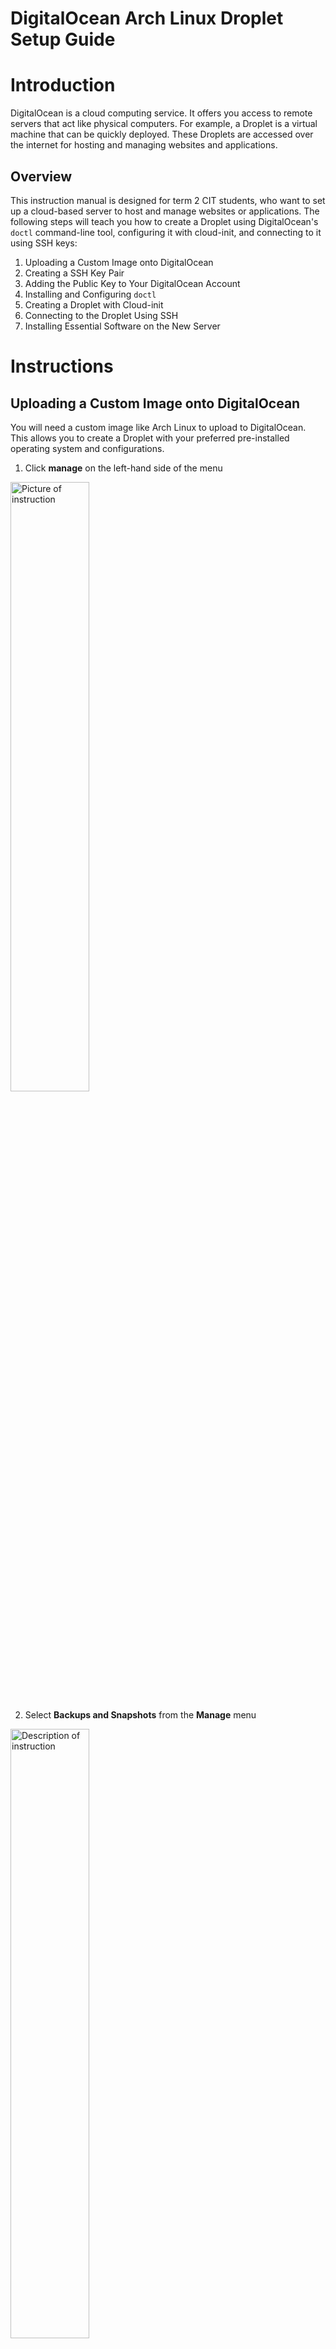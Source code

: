 # DigitalOcean Arch Linux Droplet Setup Guide

# Introduction
DigitalOcean is a cloud computing service. It offers you access to remote servers that act like physical computers. For example, a Droplet is a virtual machine that can be quickly deployed. These Droplets are accessed over the internet for hosting and managing websites and applications.

## Overview
This instruction manual is designed for term 2 CIT students, who want to set up a cloud-based server to host and manage websites or applications. The following steps will teach you how to create a Droplet using DigitalOcean's `doctl` command-line tool, configuring it with cloud-init, and connecting to it using SSH keys:
    
1. Uploading a Custom Image onto DigitalOcean
2. Creating a SSH Key Pair
3. Adding the Public Key to Your DigitalOcean Account
4. Installing and Configuring `doctl`
5. Creating a Droplet with Cloud-init
6. Connecting to the Droplet Using SSH
7. Installing Essential Software on the New Server

# Instructions

## Uploading a Custom Image onto DigitalOcean

You will need a custom image like Arch Linux to upload to DigitalOcean. This allows you to create a Droplet with your preferred pre-installed operating system and configurations.

1. Click **manage** on the left-hand side of the menu 
<img src='Pictures/Click manage on the left-hand side of the menu .jpg' alt='Picture of instruction' style='width: 50%;'>

2. Select **Backups and Snapshots** from the **Manage** menu
<img src="Pictures/Select Backups and Snapshots from the Manage menu.jpg" alt="Description of instruction" style="width: 50%; height: 50%;" />

3. Select **Custom Images**
<img src='Pictures/Select Custom Images.jpg' alt='Picture of instruction' style='width: 50%;'>

4. Select **Upload Image**
<img src='Pictures/Select Upload Image.png' alt='Picture of instruction' style='width: 50%;'>

5. Select **Arch Linux Image** and click **Open**
<img src='Pictures/Select Arch Linux Image and click Open .jpg' alt='Picture of instruction' style='width: 50%;'>

6. Click on **Distribution** and from the drop-down list, select **Arch Linux**
<img src='Pictures/Click on Distribution and from the drop-down list select Arch Linux.jpg' alt='Picture of instruction' style='width: 50%;'>

7. Select your closes region and Click **Upload Image**
<img src='Pictures/Select your closes region and Click Upload Image.jpg' alt='Picture of instruction' style='width: 50%;'>

## Creating a SSH Key Pair
Creating a SSH key pair allows you to securely connect to a remote server. It's more secure than using a password because the keys are much harder to get a hold of. The public key is stored on the server, and the private key stays on your computer, ensuring only you can access the server.

1. Open **Terminal**
2. Type **cd ~**
3. Type **mkdir .ssh**
4. Type **ls** to see if **.ssh directory** exists
<img src='Pictures/Type ls to see if .ssh directory exists.jpg' alt='Picture of instruction' style='width: 50%;'>

5. Type the following command below to create a new **SSH key pair**
<img src='Pictures/Type the following command below to create a new SSH key pair.jpg' alt='Picture of instruction' style='width: 50%;'>

**Note:** Change **your-user-name** to your displayed terminal name beside Users, and change and type **“youremail@email.com”** to your desired email address  


## Adding the Public Key to your DigitalOcean Account

1. Copy and paste the following code below into the terminal to copy SSH key 
<img src='Pictures/Copy and paste the following code below into the terminal to copy SSH key.jpg' alt='Picture of instruction' style='width: 50%;'>

**IMPORTANT:** Change the **“your-user-name"** part of the code to the username of the current user in the terminal.

2. Select **Settings** on the left-hand side of the menu in DigitalOcean
<img src='Pictures/Select Settings on the left-hand side of the menu in DigitalOcean.jpg' alt='Picture of instruction' style='width: 50%;'>

3. Select **Security** and click on **Add SSH Key**
<img src='Pictures/Select Security and click on Add SSH Key.jpg' alt='Picture of instruction' style='width: 50%;'>

4. Press **Ctrl + V** into the **Public Key** box and type a **Key Name**
<img src='Pictures/Press Ctrl + V into the Public Key box and type a Key Name.jpg' style='width: 50%;'>


## Installing `doctl` 
1. Open your **Terminal** in **Administrator Mode**

2. Type the following into the **Terminal** to download **`doctl`**

```bash
Invoke-WebRequest https://github.com/digitalocean/doctl/releases/download/v1.110.0/doctl-1.110.0-windows-amd64.zip -OutFile ~\doctl-1.110.0-windows-amd64.zip
Expand-Archive -Path ~\doctl-1.110.0-windows-amd64.zip
```

3. Type the following to extract the binary:

```bash
Expand-Archive -Path ~\doctl-1.110.0-windows-amd64.zip
```


4. Create a new directory for `doctl` by typing the following:
```bash
New-Item -ItemType Directory $env:ProgramFiles\doctl\
```

5. Move the `doctl` binary to the new directory by typing the following:
```bash
Move-Item -Path ~\doctl-1.110.0-windows-amd64\doctl.exe -Destination $env:ProgramFiles\doctl\
```

6. Add `doctl` to the System's PATH by typing the following:
```bash
[Environment]::SetEnvironmentVariable(
    "Path",
    [Environment]::GetEnvironmentVariable("Path",
    [EnvironmentVariableTarget]::Machine) + ";$env:ProgramFiles\doctl\",
    [EnvironmentVariableTarget]::Machine)
```
**Note:** This part is necessary to ensure that you can run `doctl` from any terminal session, regardless of your current directory.

7. Reload PATH for current session by typing the following:
```bash
$env:Path = [System.Environment]::GetEnvironmentVariable("Path","Machine")
```

## Creating an API token

1. Click **API** on the left-hand side of the menu on DigitalOcean homepage
<img src='Pictures/Click API on the left-hand side of the menu .jpg' style='width: 50%;'>

2. Click **Generate New Token**
3. Type a **Token Name**, give it **Full Access**, then click **Generate Token**
<img src='Pictures/Type a Token Name and give it Full Access.jpg' style='width: 50%;'>

4. Copy and paste the generated token somewhere safe.
 
**IMPORTANT:** Token is only shown once! 

## Granting Access to `doctl` using API Token

1. Open **Terminal**
2. Type the following command to grant `doctl` access to your DigitalOcean account:
```bash
doctl auth init --context personal
```
**Note:** You can change the name to anything after **--context**. I just named it **"personal"**

3. Copy and Paste your token access key into the terminal 
<img src='Pictures/Copy and Paste your token access key into the terminal.jpg' style='width: 50%;'>

**Note:** Make sure there's a blue checkmark beside **Validating token** to confirm it worked 

4. Type the following command to confirm you have successfully authorized `doctl`
```bash
doctl account get
```
<img src='Pictures/Type the following command to confirm you have succesffully authorized doctl.jpg' style='width: 65%;'>

## Creating a Droplet with Cloud-init